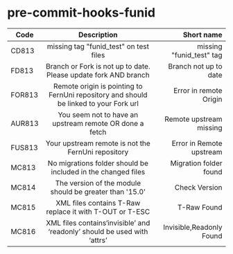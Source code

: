 pre-commit-hooks-funid
==================


| Code   |                                      Description                                      |               Short name |
|--------|:-------------------------------------------------------------------------------------:|-------------------------:|
| CD813  |                        missing tag "funid_test" on test files                         | missing "funid_test" tag | 
| FD813  |            Branch or Fork is not up to date. Please update fork AND branch            |    Branch not up to date | 
| FOR813 | Remote origin is pointing to FernUni repository and should be linked to your Fork url |   Error in remote Origin | 
| AUR813 |                You seem not to have an upstream remote OR done a fetch                | Remote upstream  missing | 
| FUS813 |                  Your upstream remote is not the FernUni repository                   | Error in Remote upstream | 
| MC813  |             No migrations folder should be included in the changed files              |   Migration folder found | 
| MC814  |                The version of the module should be greater than '15.0'                |            Check Version | 
| MC815  |                XML files contains T-Raw replace it with T-OUT or T-ESC                |              T-Raw Found | 
| MC816  |       XML files contains‘invisible’ and ‘readonly’ should be used with ‘attrs’        | Invisible,Readonly Found | 
